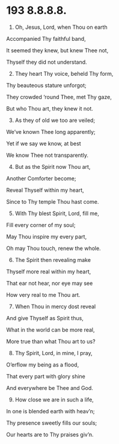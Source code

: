 # 193 8.8.8.8.

1.  Oh, Jesus, Lord, when Thou on earth

Accompanied Thy faithful band,

It seemed they knew, but knew Thee not,

Thyself they did not understand.

2.  They heart Thy voice, beheld Thy form,

Thy beauteous stature unforgot;

They crowded ‘round Thee, met Thy gaze,

But who Thou art, they knew it not.

3.  As they of old we too are veiled;

We’ve known Thee long apparently;

Yet if we say we know, at best

We know Thee not transparently.

4.  But as the Spirit now Thou art,

Another Comforter become;

Reveal Thyself within my heart,

Since to Thy temple Thou hast come.

5.  With Thy blest Spirit, Lord, fill me,

Fill every corner of my soul;

May Thou inspire my every part,

Oh may Thou touch, renew the whole.

6.  The Spirit then revealing make

Thyself more real within my heart,

That ear not hear, nor eye may see

How very real to me Thou art.

7.  When Thou in mercy dost reveal

And give Thyself as Spirit thus,

What in the world can be more real,

More true than what Thou art to us?

8.  Thy Spirit, Lord, in mine, I pray,

O’erflow my being as a flood,

That every part with glory shine

And everywhere be Thee and God.

9.  How close we are in such a life,

In one is blended earth with heav’n;

Thy presence sweetly fills our souls;

Our hearts are to Thy praises giv’n.

